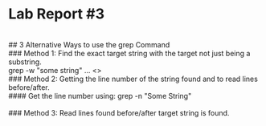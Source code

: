 # Lab Report #3
<br>
## 3 Alternative Ways to use the grep Command
<br>
### Method 1: Find the exact target string with the target not just being a substring.
<br>
grep -w "some string" <file 1> ... <>
<br>
### Method 2: Getting the line number of the string found and to read lines before/after.
<br>
#### Get the line number using: grep -n "Some String"
<br>

<br>
### Method 3: Read lines found before/after target string is found.
<br>

